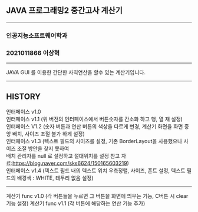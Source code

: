 ## JAVA 프로그래밍2 중간고사 계산기
___
### 인공지능소프트웨어학과
### 2021011866 이상혁
___

JAVA GUI 를 이용한 간단한 사칙연산을 할수 있는 계산기입니다.
___

## HISTORY

인터페이스 v1.0  
인터페이스 v1.1 (위 버전의 인터페이스에서 버튼숫자를 간소화 하고 행, 열 재 설정)  
인터페이스 V1.2 (숫자 버튼과 연산 버튼의 색상을 다르게 변경, 계산기 화면을 화면 중앙 배치, 사이즈 조절 불가 하게 설정)  
인터페이스 v1.3 (텍스트 필드의 사이즈를 설정, 기존 BorderLayout을 사용했으나 사이즈 조절 방안을 찾지 못하여   
배치 관리자를 null 로 설정하고 절대위치를 설정 참고 자료:https://blog.naver.com/sks6624/150165603219)  
인터페이스 v1.4 (텍스트 필드 내의 텍스트 위치 우측정렬, 사이즈, 폰트 설정, 텍스트 필드의 배경색 : WHITE, 테두리 없음 설정)

---

계산기 func v1.0 (각 버튼들을 누르면 그 버튼을 화면에 띄우는 기능, C버튼 시 clear 기능 설정)
계산기 func v1.1 (각 버튼에 해당하는 연산 기능 추가)
